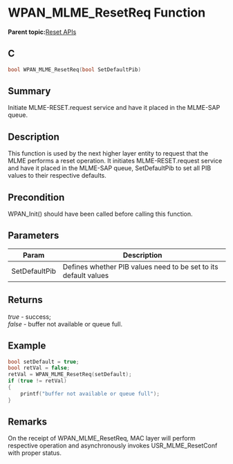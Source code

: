 # WPAN\_MLME\_ResetReq Function

**Parent topic:**[Reset APIs](GUID-2885E7AA-7EF0-44BC-A4EA-281259DCD251.md)

## C

```c
bool WPAN_MLME_ResetReq(bool SetDefaultPib)
```

## Summary

Initiate MLME-RESET.request service and have it placed in the MLME-SAP queue.

## Description

This function is used by the next higher layer entity to request that the<br />MLME performs a reset operation. It initiates MLME-RESET.request service<br />and have it placed in the MLME-SAP queue, SetDefaultPib to set all PIB<br />values to their respective defaults.

## Precondition

WPAN\_Init\(\) should have been called before calling this function.

## Parameters

|Param|Description|
|-----|-----------|
|SetDefaultPib|Defines whether PIB values need to be set to its default values|

## Returns

*true* - success;<br />*false* - buffer not available or queue full.

## Example

```c
bool setDefault = true;
bool retVal = false;
retVal = WPAN_MLME_ResetReq(setDefault);
if (true != retVal)
{
    printf("buffer not available or queue full");
}
```

## Remarks

On the receipt of WPAN\_MLME\_ResetReq, MAC layer will perform respective operation and asynchronously invokes USR\_MLME\_ResetConf with proper status.

